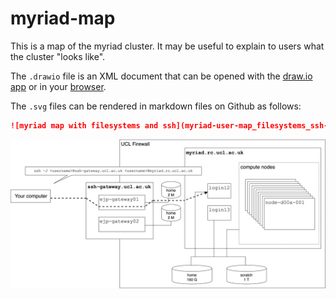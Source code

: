 # myriad-map

This is a map of the myriad cluster. It may be useful to explain to users what the cluster "looks like".

The `.drawio` file is an XML document that can be opened with the [draw.io app](https://www.drawio.com/) or in your [browser](https://app.diagrams.net/).

The `.svg` files can be rendered in markdown files on Github as follows:

```markdown
![myriad map with filesystems and ssh](myriad-user-map_filesystems_ssh-jump.drawio.svg)
```

![myriad map with filesystems and ssh](myriad-user-map_filesystems_ssh-jump.drawio.svg)
